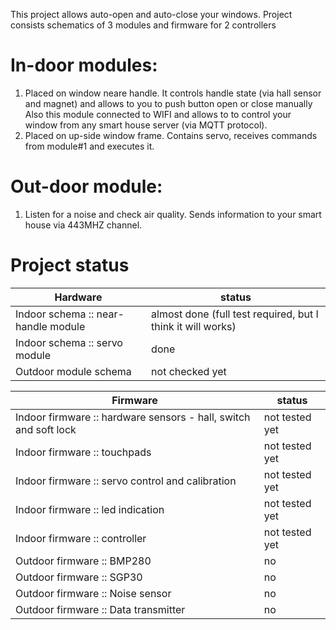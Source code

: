 This project allows auto-open and auto-close your windows.
Project consists schematics of 3 modules and firmware for 2 controllers

In-door modules:
==============

1. Placed on window neare handle. It controls handle state (via hall sensor and magnet) and allows to you to push button open or close manually
Also this module connected to WIFI and allows to to control your window from any smart house server (via MQTT protocol).
2. Placed on up-side window frame. Contains servo, receives commands from module#1 and executes it.

Out-door module:
==============

1. Listen for a noise and check air quality. Sends information to your smart house via 443MHZ channel. 

Project status
==============

| Hardware | status |
| ---- | ---- |
| Indoor schema :: near-handle module | almost done (full test required, but I think it will works) |
| Indoor schema :: servo module | done |
| Outdoor module schema | not checked yet |

| Firmware | status |
| ---- | ---- |
| Indoor firmware :: hardware sensors - hall, switch and soft lock | not tested yet |
| Indoor firmware :: touchpads | not tested yet |
| Indoor firmware :: servo control and calibration | not tested yet |
| Indoor firmware :: led indication | not tested yet |
| Indoor firmware :: controller | not tested yet |
| Outdoor firmware :: BMP280 | no |
| Outdoor firmware :: SGP30 | no |
| Outdoor firmware :: Noise sensor | no |
| Outdoor firmware :: Data transmitter | no |


